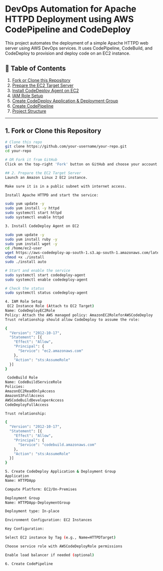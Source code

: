 # DevOps Automation for Apache HTTPD Deployment using AWS CodePipeline and CodeDeploy

This project automates the deployment of a simple Apache HTTPD web server using AWS DevOps services. It uses CodePipeline, CodeBuild, and CodeDeploy to provision and deploy code on an EC2 instance.

## 📝 Table of Contents

1. [Fork or Clone this Repository](#1-fork-or-clone-this-repository)
2. [Prepare the EC2 Target Server](#2-prepare-the-ec2-target-server)
3. [Install CodeDeploy Agent on EC2](#3-install-codedeploy-agent-on-ec2)
4. [IAM Role Setup](#4-iam-role-setup)
5. [Create CodeDeploy Application & Deployment Group](#5-create-codedeploy-application--deployment-group)
6. [Create CodePipeline](#7-create-codepipeline)
7. [Project Structure](#8-project-structure)

---

## 1. Fork or Clone this Repository

```bash
# Clone this repo
git clone https://github.com/your-username/your-repo.git
cd your-repo

# OR Fork it from GitHub
Click on the top-right 'Fork' button on GitHub and choose your account.

## 2. Prepare the EC2 Target Server
Launch an Amazon Linux 2 EC2 instance.

Make sure it is in a public subnet with internet access.

Install Apache HTTPD and start the service:

sudo yum update -y
sudo yum install -y httpd
sudo systemctl start httpd
sudo systemctl enable httpd

3. Install CodeDeploy Agent on EC2

sudo yum update -y
sudo yum install ruby -y
sudo yum install wget -y
cd /home/ec2-user
wget https://aws-codedeploy-ap-south-1.s3.ap-south-1.amazonaws.com/latest/install
chmod +x ./install
sudo ./install auto

# Start and enable the service
sudo systemctl start codedeploy-agent
sudo systemctl enable codedeploy-agent

# Check the status
sudo systemctl status codedeploy-agent

4. IAM Role Setup
 EC2 Instance Role (Attach to EC2 Target)
Name: CodeDeployEC2Role
Policy: Attach the AWS managed policy: AmazonEC2RoleforAWSCodeDeploy
Trust relationship should allow CodeDeploy to assume the role:

{
  "Version": "2012-10-17",
  "Statement": [{
    "Effect": "Allow",
    "Principal": {
      "Service": "ec2.amazonaws.com"
    },
    "Action": "sts:AssumeRole"
  }]
}

 CodeBuild Role
Name: CodeBuildServiceRole
Policies:
AmazonEC2ReadOnlyAccess
AmazonS3FullAccess
AWSCodeBuildDeveloperAccess
CodeDeployFullAccess

Trust relationship:

{
  "Version": "2012-10-17",
  "Statement": [{
    "Effect": "Allow",
    "Principal": {
      "Service": "codebuild.amazonaws.com"
    },
    "Action": "sts:AssumeRole"
  }]
}

5. Create CodeDeploy Application & Deployment Group
Application
Name: HTTPDApp

Compute Platform: EC2/On-Premises

Deployment Group
Name: HTTPDApp-DeploymentGroup

Deployment type: In-place

Environment Configuration: EC2 Instances

Key Configuration:

Select EC2 instance by Tag (e.g., Name=HTTPDTarget)

Choose service role with AWSCodeDeployRole permissions

Enable load balancer if needed (optional)

6. Create CodePipeline

